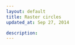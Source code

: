 ```yaml
---
layout: default
title: Raster circles
updated_at: Sep 27, 2014

description:
---
```


<script type="text/paperscript" canvas="canvas-0001">
  var raster = new Raster('/0001/starry-night.jpg');

  // Hide the original image
  raster.visible = false;

  var gridSize = 13;

  // Space the cells by 120%:
  var spacing = 1.2;

  // As the web is asynchronous, we need to wait for the raster to load
  // before we can perform any operation on its pixels.
  raster.on('load', function() {
    // Resize image to a manageable size
    raster.size = new Size(50, 32);

    for (var y = 0; y < raster.height; y++) {
      for(var x = 0; x < raster.width; x++) {
        // Get the color of the pixel:
        var color = raster.getPixel(x, y);

        // Create a circle shaped path:
        var path = new Path.Circle({
          center: new Point(x, y) * gridSize,
          radius: gridSize / 2 / spacing
        });

        // Set the fill color of the path to the color
        // of the pixel:
        path.fillColor = color;
      }
    }

    // Move the active layer to the center of the view, so all
    // the created paths in it appear centered.
    project.activeLayer.position = view.center;
  });

  // Move the active layer to the center of the view:
  project.activeLayer.position = view.center;

</script>

<canvas id="canvas-0001"></canvas>
